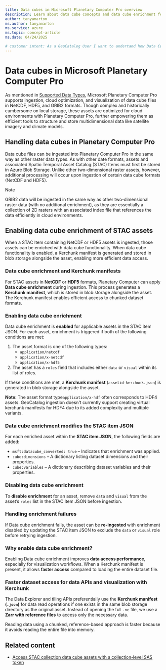 ```yaml
---
title: Data cubes in Microsoft Planetary Computer Pro overview
description: Learn about data cube concepts and data cube enrichment for STAC assets in Microsoft Planetary Computer Pro. This article explains how to enable and disable data cube enrichment.
author: tanyamarton
ms.author: tanyamarton
ms.service: azure
ms.topic: concept-article
ms.date: 04/24/2025

# customer intent: As a GeoCatalog User I want to undertand how Data Cubes are supported in Microsoft Planetary Computer Pro so that I can ingest, manage, and visualize data cube data formats.
---
```

# Data cubes in Microsoft Planetary Computer Pro

As mentioned in [Supported Data Types](./supported-data-types.md), Microsoft Planetary Computer Pro supports ingestion, cloud optimization, and visualization of data cube files in NetCDF, HDF5, and GRIB2 formats. Though complex and historically cumbersome on local storage, these assets are optimized for cloud environments with Planetary Computer Pro, further empowering them as efficient tools to structure and store multidimensional data like satellite imagery and climate models.

## Handling data cubes in Planetary Computer Pro

Data cube files can be ingested into Planetary Computer Pro in the same way as other raster data types. As with other date formats, assets and associated Spatio Temporal Asset Catalog (STAC) Items must first be stored in Azure Blob Storage. Unlike other two-dimensional raster assets, however, additional processing will occur upon ingestion of certain data cube formats (NetCDF and HDF5).

> [!NOTE]
> GRIB2 data will be ingested in the same way as other two-dimensional raster data (with no additional enrichment), as they are essentially a collection of 2D rasters with an associated index file that references the data efficiently in cloud environments.

## Enabling data cube enrichment of STAC assets

When a STAC Item containing NetCDF or HDF5 assets is ingested, those assets can be enriched with data cube functionality. When data cube functionality is enabled, a Kerchunk manifest is generated and stored in blob storage alongside the asset, enabling more efficient data access.

### Data cube enrichment and Kerchunk manifests  

For STAC assets in **NetCDF** or **HDF5** formats, Planetary Computer can apply **Data cube enrichment** during ingestion. This process generates a **Kerchunk manifest**, which is stored in blob storage alongside the asset. The Kerchunk manifest enables efficient access to chunked dataset formats.

### Enabling data cube enrichment  

Data cube enrichment is **enabled** for applicable assets in the STAC item JSON. For each asset, enrichment is triggered if both of the following conditions are met:  

1. The asset format is one of the following types:
    - `application/netcdf`
    - `application/x-netcdf`
    - `application/x-hdf5`
2. The asset has a `roles` field that includes either `data` or `visual` within its list of roles. 

If these conditions are met, a **Kerchunk manifest** (`assetid-kerchunk.json`) is generated in blob storage alongside the asset. 

**Note**: The asset format type`application/x-hdf` often corresponds to HDF4 assets. GeoCatalog ingestion doesn't currently support creating virtual kerchunk manifests for HDF4 due to its added complexity and multiple variants.

### Data cube enrichment modifies the STAC item JSON  

For each enriched asset within the **STAC item JSON**, the following fields are added:  

- `msft:datacube_converted: true` – Indicates that enrichment was applied. 
- `cube:dimensions` – A dictionary listing dataset dimensions and their properties. 
- `cube:variables` – A dictionary describing dataset variables and their properties. 


### Disabling data cube enrichment  

To **disable enrichment** for an asset, remove `data` and `visual` from the asset’s `roles` list in the STAC item JSON before ingestion.

### Handling enrichment failures  

If Data cube enrichment fails, the asset can be **re-ingested** with enrichment disabled by updating the STAC item JSON to exclude the `data` or `visual` role before retrying ingestion.

### Why enable data cube enrichment?  

Enabling Data cube enrichment improves **data access performance**, especially for visualization workflows. When a Kerchunk manifest is present, it allows **faster access** compared to loading the entire dataset file. 

### Faster dataset access for data APIs and visualization with Kerchunk  

The Data Explorer and tiling APIs preferentially use the **Kerchunk manifest (`.json`)** for data read operations if one exists in the same blob storage directory as the original asset. Instead of opening the full `.nc` file, we use a **Zarr with reference files** to access only the necessary data. 

Reading data using a chunked, reference-based approach is faster because it avoids reading the entire file into memory.

## Related content

- [Access STAC collection data cube assets with a collection-level SAS token](./get-collection-sas-token.md)

  
